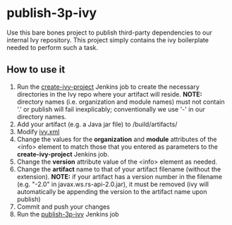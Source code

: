 # publish-3p-ivy

Use this bare bones project to publish third-party dependencies to our internal Ivy repository.  This project simply contains the ivy boilerplate needed to perform such a task.

## How to use it

1. Run the [create-ivy-project](https://shared-jenkins.mc.wgenhq.net/jenkins/job/create-ivy-project/) Jenkins job to create the necessary directories in the Ivy repo where your artifact will reside. **NOTE:** directory names (i.e. organization and module names) must not contain '.' or publish will fail inexplicably; conventionally we use '-' in our directory names.
2. Add your artifact (e.g. a Java jar file) to /build/artifacts/
3. Modify [ivy.xml](https://github.com/amplifylitco/publish-3p-ivy/blob/master/ivy.xml)
 1. Change the values for the **organization** and **module** attributes of the \<info\> element to match those that you entered as parameters to the **create-ivy-project** Jenkins job.
 2. Change the **version** attribute value of the \<info\> element as needed.
 3. Change the **artifact** name to that of your artifact filename (without the extension). **NOTE:** if your artifact has a version number in the filename (e.g. "-2.0" in javax.ws.rs-api-2.0.jar), it must be removed (ivy will automatically be appending the version to the artifact name upon publish)
4. Commit and push your changes
5. Run the [publish-3p-ivy](https://shared-jenkins.mc.wgenhq.net/jenkins/job/publish-3p-ivy/) Jenkins job

